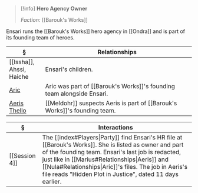 >[!info] 
>**Hero Agency Owner**
>
>*Faction:* [[Barouk's Works]]
>

Ensari runs the [[Barouk's Works]] hero agency in [[Ondra]] and is part of its founding team of heroes.  

| § | Relationships |
| ---- | ---- |
| [[Issha]], <br>Ahssi, <br>Haiche | Ensari's children. |
| [Aric](Characters/Players/Nula.md) | Aric was part of [[Barouk's Works]]'s founding team alongside Ensari. |
| [Aeris Thello](Characters/Players/Marius.md) | [[Meldohr]] suspects Aeris is part of [[Barouk's Works]]'s founding team. |

| § | Interactions |
| ---- | ---- |
| [[Session 4]] | The [[index#Players\|Party]] find Ensari's HR file at [[Barouk's Works]]. She is listed as owner and part of the founding team. Ensari's last job is redacted, just like in [[Marius#Relationships\|Aeris]] and [[Nula#Relationships\|Aric]]'s files. The job in Aeris's file reads "Hidden Plot in Justice", dated 11 days earlier. |
